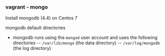 ### vagrant - mongo
Install mongodb (4.4) on Centos 7

mongodb default directories
- mongodb runs using the `mongod` user account and uses the following directories
-- `/var/lib/mongo` (the data directory)
-- `/var/log/mongodb` (the log directory)
